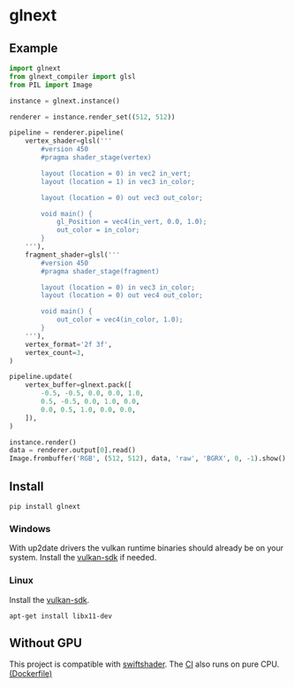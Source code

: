 # glnext

## Example

```py
import glnext
from glnext_compiler import glsl
from PIL import Image

instance = glnext.instance()

renderer = instance.render_set((512, 512))

pipeline = renderer.pipeline(
    vertex_shader=glsl('''
        #version 450
        #pragma shader_stage(vertex)

        layout (location = 0) in vec2 in_vert;
        layout (location = 1) in vec3 in_color;

        layout (location = 0) out vec3 out_color;

        void main() {
            gl_Position = vec4(in_vert, 0.0, 1.0);
            out_color = in_color;
        }
    '''),
    fragment_shader=glsl('''
        #version 450
        #pragma shader_stage(fragment)

        layout (location = 0) in vec3 in_color;
        layout (location = 0) out vec4 out_color;

        void main() {
            out_color = vec4(in_color, 1.0);
        }
    '''),
    vertex_format='2f 3f',
    vertex_count=3,
)

pipeline.update(
    vertex_buffer=glnext.pack([
        -0.5, -0.5, 0.0, 0.0, 1.0,
        0.5, -0.5, 0.0, 1.0, 0.0,
        0.0, 0.5, 1.0, 0.0, 0.0,
    ]),
)

instance.render()
data = renderer.output[0].read()
Image.frombuffer('RGB', (512, 512), data, 'raw', 'BGRX', 0, -1).show()
```

## Install

```
pip install glnext
```

### Windows

With up2date drivers the vulkan runtime binaries should already be on your system.
Install the [vulkan-sdk](https://vulkan.lunarg.com/sdk/home) if needed.

### Linux

Install the [vulkan-sdk](https://vulkan.lunarg.com/sdk/home).

```
apt-get install libx11-dev
```

## Without GPU

This project is compatible with [swiftshader](https://github.com/google/swiftshader).
The [CI](https://github.com/cprogrammer1994/glnext/actions/) also runs on pure CPU. [(Dockerfile)](Dockerfile)
